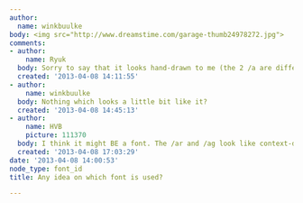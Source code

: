 ```yaml
---
author:
  name: winkbuulke
body: <img src="http://www.dreamstime.com/garage-thumb24978272.jpg">
comments:
- author:
    name: Ryuk
  body: Sorry to say that it looks hand-drawn to me (the 2 /a are different).
  created: '2013-04-08 14:11:55'
- author:
    name: winkbuulke
  body: Nothing which looks a little bit like it?
  created: '2013-04-08 14:45:13'
- author:
    name: HVB
    picture: 111370
  body: I think it might BE a font. The /ar and /ag look like context-dependent ligatures.
  created: '2013-04-08 17:03:29'
date: '2013-04-08 14:00:53'
node_type: font_id
title: Any idea on which font is used?

---
```

